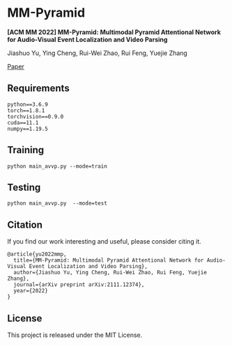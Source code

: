 # MM-Pyramid  

**[ACM MM 2022] MM-Pyramid: Multimodal Pyramid Attentional Network for Audio-Visual Event Localization and Video Parsing**

Jiashuo Yu, Ying Cheng, Rui-Wei Zhao, Rui Feng, Yuejie Zhang  

[Paper](https://arxiv.org/abs/2111.12374)  

## Requirements  

    python==3.6.9  
    torch==1.8.1  
    torchvision==0.9.0
    cuda==11.1  
    numpy==1.19.5  

## Training

`python main_avvp.py --mode=train`  

## Testing

`python main_avvp.py  --mode=test`  

## Citation  

If you find our work interesting and useful, please consider citing it.  

    @article{yu2022mmp,
      title={MM-Pyramid: Multimodal Pyramid Attentional Network for Audio-Visual Event Localization and Video Parsing},
      author={Jiashuo Yu, Ying Cheng, Rui-Wei Zhao, Rui Feng, Yuejie Zhang},
      journal={arXiv preprint arXiv:2111.12374},
      year={2022}
    }  

## License

This project is released under the MIT License.

